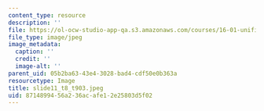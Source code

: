 ```yaml
---
content_type: resource
description: ''
file: https://ol-ocw-studio-app-qa.s3.amazonaws.com/courses/16-01-unified-engineering-i-ii-iii-iv-fall-2005-spring-2006/8714899456a236acafe12e25803d5f02_slide11_t8_t903.jpeg
file_type: image/jpeg
image_metadata:
  caption: ''
  credit: ''
  image-alt: ''
parent_uid: 05b2ba63-43e4-3028-bad4-cdf50e0b363a
resourcetype: Image
title: slide11_t8_t903.jpeg
uid: 87148994-56a2-36ac-afe1-2e25803d5f02
---
```

